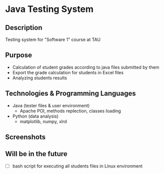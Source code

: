 # Java Testing System

## Description
Testing system for "Software 1" course at TAU

## Purpose
- Calculation of student grades according to java files submitted by them
- Export the grade calculation for students in Excel files
- Analyzing students results

## Technologies & Programming Languages
- Java (tester files & user environment)
  - Apache POI, methods replection, classes loading
- Python (data analysis)
  - matplotlib, numpy, xlrd
  
  
## Screenshots


## Will be in the future
- [ ] bash script for executing all students files in Linux environment
